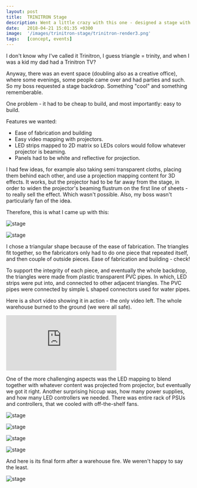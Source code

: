 ```yaml
---
layout: post
title:  TRINITRON Stage 
description: Went a little crazy with this one - designed a stage with LED strips and custom touchscreen control panel.
date:   2018-04-21 15:01:35 +0300
image:  '/images/trinitron-stage/trinitron-render3.png'
tags:   [concept, events]
---
```

I don't know why I've called it Trinitron, I guess triangle = trinity, and when I was a kid my dad had a Trinitron TV? 

Anyway, there was an event space (doubling also as a creative office), where some evenings, some people came over and had parties and such. So my boss requested a stage backdrop. Something "cool" and something rememberable.

One problem - it had to be cheap to build, and most importantly: easy to build. 

Features we wanted:
- Ease of fabrication and building
- Easy video mapping with projectors. 
- LED strips mapped to 2D matrix so LEDs colors would follow whatever projector is beaming. 
- Panels had to be white and reflective for projection. 

I had few ideas, for example also taking semi transparent cloths, placing them behind each other, and use a projection mapping content for 3D effects. It works, but the projector had to be far away from the stage, in order to widen the projector's beaming flustrum on the first line of sheets - to really sell the effect. Which wasn't possible. Also, my boss wasn't particularly fan of the idea. 

Therefore, this is what I came up with this:

![stage]({{site.baseurl}}/images/trinitron-stage/trinitron-render-4.png)

![stage]({{site.baseurl}}/images/trinitron-stage/trinitron-render-3.png)

I chose a triangular shape because of the ease of fabrication. The triangles fit together, so the fabricators only had to do one piece that repeated itself, and then couple of outside pieces.
Ease of fabrication and building - check!

To support the integrity of each piece, and eventually the whole backdrop, the triangles were made from plastic transparent PVC pipes. In which, LED strips were put into, and connected to other adjacent triangles. The PVC pipes were connected by simple L shaped connectors used for water pipes. 

Here is a short video showing it in action - the only video left. The whole warehouse burned to the ground (we were all safe). 

<p><iframe src="https://www.youtube.com/embed/9_uENoBGMuM" frameborder="0" allowfullscreen></iframe></p>

One of the more challenging aspects was the LED mapping to blend together with whatever content was projected from projector, but eventually we got it right. Another surprising hiccup was, how many power supplies, and how many LED controllers we needed. There was entire rack of PSUs and controllers, that we cooled with off-the-shelf fans.

![stage]({{site.baseurl}}/images/trinitron-stage/trinitron-render-1.png)

![stage]({{site.baseurl}}/images/trinitron-stage/trinitron-stage-concept-1.png)

![stage]({{site.baseurl}}/images/trinitron-stage/trinitron-stage-concept-2.png)

![stage]({{site.baseurl}}/images/trinitron-stage/trinitron-stage-concept-3.png)

And here is its final form after a warehouse fire. We weren't happy to say the least.

![stage]({{site.baseurl}}/images/trinitron-stage/trinitron-burn-1.jpg)